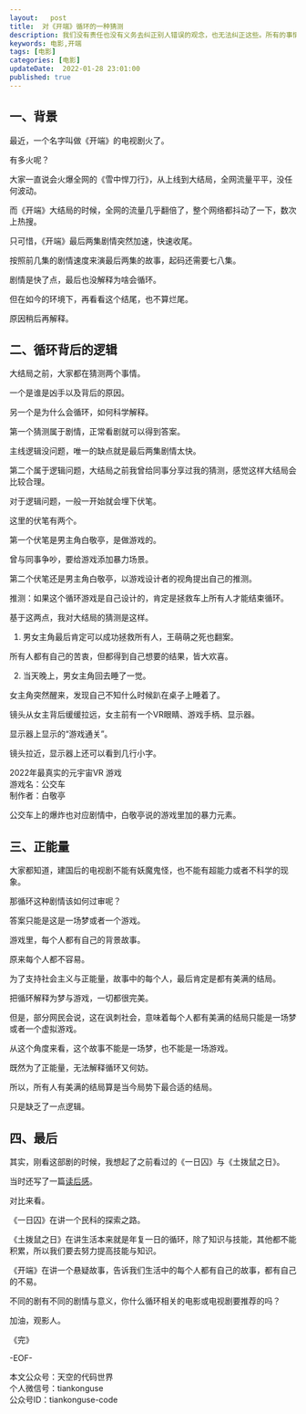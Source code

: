 ```yaml
---   
layout:   post  
title:  对《开端》循环的一种猜测   
description: 我们没有责任也没有义务去纠正别人错误的观念，也无法纠正这些。所有的事情，都让时间去慢慢纠正吧。  
keywords: 电影,开端 
tags: [电影]  
categories: [电影]  
updateDate:  2022-01-28 23:01:00  
published: true  
---  
```



## 一、背景  


最近，一个名字叫做《开端》的电视剧火了。  


有多火呢？  


大家一直说会火爆全网的《雪中悍刀行》，从上线到大结局，全网流量平平，没任何波动。  


而《开端》大结局的时候，全网的流量几乎翻倍了，整个网络都抖动了一下，数次上热搜。  


只可惜，《开端》最后两集剧情突然加速，快速收尾。  


按照前几集的剧情速度来演最后两集的故事，起码还需要七八集。  


剧情是快了点，最后也没解释为啥会循环。  


但在如今的环境下，再看看这个结尾，也不算烂尾。  


原因稍后再解释。  


## 二、循环背后的逻辑  


大结局之前，大家都在猜测两个事情。  


一个是谁是凶手以及背后的原因。  


另一个是为什么会循环，如何科学解释。  


第一个猜测属于剧情，正常看剧就可以得到答案。  

主线逻辑没问题，唯一的缺点就是最后两集剧情太快。  


第二个属于逻辑问题，大结局之前我曾给同事分享过我的猜测，感觉这样大结局会比较合理。  


对于逻辑问题，一般一开始就会埋下伏笔。  


这里的伏笔有两个。  


第一个伏笔是男主角白敬亭，是做游戏的。  


曾与同事争吵，要给游戏添加暴力场景。  


第二个伏笔还是男主角白敬亭，以游戏设计者的视角提出自己的推测。  


推测：如果这个循环游戏是自己设计的，肯定是拯救车上所有人才能结束循环。  


基于这两点，我对大结局的猜测是这样。  


1. 男女主角最后肯定可以成功拯救所有人，王萌萌之死也翻案。  


所有人都有自己的苦衷，但都得到自己想要的结果，皆大欢喜。  


2. 当天晚上，男女主角回去睡了一觉。  


女主角突然醒来，发现自己不知什么时候趴在桌子上睡着了。  


镜头从女主背后缓缓拉远，女主前有一个VR眼睛、游戏手柄、显示器。  


显示器上显示的“游戏通关”。  


镜头拉近，显示器上还可以看到几行小字。  


2022年最真实的元宇宙VR 游戏  
游戏名：公交车  
制作者：白敬亭  


公交车上的爆炸也对应剧情中，白敬亭说的游戏里加的暴力元素。  


## 三、正能量  


大家都知道，建国后的电视剧不能有妖魔鬼怪，也不能有超能力或者不科学的现象。  


那循环这种剧情该如何过审呢？  


答案只能是这是一场梦或者一个游戏。  


游戏里，每个人都有自己的背景故事。  


原来每个人都不容易。  


为了支持社会主义与正能量，故事中的每个人，最后肯定是都有美满的结局。  


把循环解释为梦与游戏，一切都很完美。  


但是，部分网民会说，这在讽刺社会，意味着每个人都有美满的结局只能是一场梦或者一个虚拟游戏。  


从这个角度来看，这个故事不能是一场梦，也不能是一场游戏。  


既然为了正能量，无法解释循环又何妨。  


所以，所有人有美满的结局算是当今局势下最合适的结局。  


只是缺乏了一点逻辑。  


## 四、最后  


其实，刚看这部剧的时候，我想起了之前看过的《一日囚》与《土拨鼠之日》。  


当时还写了一篇[读后感](https://mp.weixin.qq.com/s?__biz=MzI2NDA0NDM1MA==&mid=2650109857&idx=1&sn=33381a6d2bab8c996d2d9c478abc5c33&scene=21#wechat_redirect)。  


对比来看。  


《一日囚》在讲一个民科的探索之路。  


《土拨鼠之日》在讲生活本来就是年复一日的循环，除了知识与技能，其他都不能积累，所以我们要去努力提高技能与知识。  


《开端》在讲一个悬疑故事，告诉我们生活中的每个人都有自己的故事，都有自己的不易。  


不同的剧有不同的剧情与意义，你什么循环相关的电影或电视剧要推荐的吗？  


加油，观影人。  

《完》    


-EOF-  


本文公众号：天空的代码世界  
个人微信号：tiankonguse  
公众号ID：tiankonguse-code  
  

